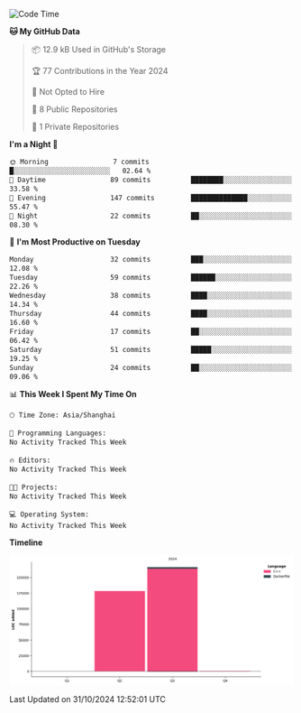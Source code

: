 <!--START_SECTION:waka-->
![Code Time](http://img.shields.io/badge/Code%20Time-0%20secs-blue)

**🐱 My GitHub Data** 

> 📦 12.9 kB Used in GitHub's Storage 
 > 
> 🏆 77 Contributions in the Year 2024
 > 
> 🚫 Not Opted to Hire
 > 
> 📜 8 Public Repositories 
 > 
> 🔑 1 Private Repositories 
 > 
**I'm a Night 🦉** 

```text
🌞 Morning                7 commits           █░░░░░░░░░░░░░░░░░░░░░░░░   02.64 % 
🌆 Daytime                89 commits          ████████░░░░░░░░░░░░░░░░░   33.58 % 
🌃 Evening                147 commits         ██████████████░░░░░░░░░░░   55.47 % 
🌙 Night                  22 commits          ██░░░░░░░░░░░░░░░░░░░░░░░   08.30 % 
```
📅 **I'm Most Productive on Tuesday** 

```text
Monday                   32 commits          ███░░░░░░░░░░░░░░░░░░░░░░   12.08 % 
Tuesday                  59 commits          ██████░░░░░░░░░░░░░░░░░░░   22.26 % 
Wednesday                38 commits          ████░░░░░░░░░░░░░░░░░░░░░   14.34 % 
Thursday                 44 commits          ████░░░░░░░░░░░░░░░░░░░░░   16.60 % 
Friday                   17 commits          ██░░░░░░░░░░░░░░░░░░░░░░░   06.42 % 
Saturday                 51 commits          █████░░░░░░░░░░░░░░░░░░░░   19.25 % 
Sunday                   24 commits          ██░░░░░░░░░░░░░░░░░░░░░░░   09.06 % 
```


📊 **This Week I Spent My Time On** 

```text
🕑︎ Time Zone: Asia/Shanghai

💬 Programming Languages: 
No Activity Tracked This Week

🔥 Editors: 
No Activity Tracked This Week

🐱‍💻 Projects: 
No Activity Tracked This Week

💻 Operating System: 
No Activity Tracked This Week
```

**Timeline**

![Lines of Code chart](https://raw.githubusercontent.com/FOTH0626/FOTH0626/main/assets/bar_graph.png)


 Last Updated on 31/10/2024 12:52:01 UTC
<!--END_SECTION:waka-->
